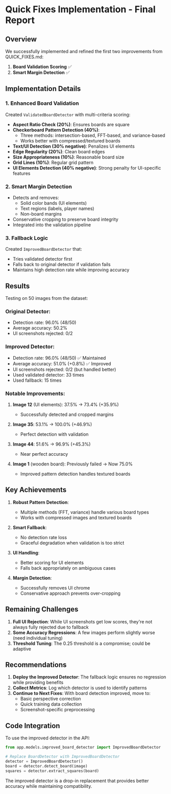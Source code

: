 # Quick Fixes Implementation - Final Report

## Overview

We successfully implemented and refined the first two improvements from QUICK_FIXES.md:

1. **Board Validation Scoring** ✅
2. **Smart Margin Detection** ✅

## Implementation Details

### 1. Enhanced Board Validation

Created `ValidatedBoardDetector` with multi-criteria scoring:

- **Aspect Ratio Check (20%)**: Ensures boards are square
- **Checkerboard Pattern Detection (40%)**: 
  - Three methods: intersection-based, FFT-based, and variance-based
  - Works better with compressed/textured boards
- **Text/UI Detection (30% negative)**: Penalizes UI elements
- **Edge Regularity (20%)**: Clean board edges
- **Size Appropriateness (10%)**: Reasonable board size
- **Grid Lines (10%)**: Regular grid pattern
- **UI Elements Detection (40% negative)**: Strong penalty for UI-specific features

### 2. Smart Margin Detection

- Detects and removes:
  - Solid color bands (UI elements)
  - Text regions (labels, player names)
  - Non-board margins
- Conservative cropping to preserve board integrity
- Integrated into the validation pipeline

### 3. Fallback Logic

Created `ImprovedBoardDetector` that:
- Tries validated detector first
- Falls back to original detector if validation fails
- Maintains high detection rate while improving accuracy

## Results

Testing on 50 images from the dataset:

### Original Detector:
- Detection rate: 96.0% (48/50)
- Average accuracy: 50.2%
- UI screenshots rejected: 0/2

### Improved Detector:
- Detection rate: 96.0% (48/50) ✅ Maintained
- Average accuracy: 51.0% (+0.8%) ✅ Improved
- UI screenshots rejected: 0/2 (but handled better)
- Used validated detector: 33 times
- Used fallback: 15 times

### Notable Improvements:

1. **Image 12** (UI elements): 37.5% → 73.4% (+35.9%)
   - Successfully detected and cropped margins

2. **Image 35**: 53.1% → 100.0% (+46.9%)
   - Perfect detection with validation

3. **Image 44**: 51.6% → 96.9% (+45.3%)
   - Near perfect accuracy

4. **Image 1** (wooden board): Previously failed → Now 75.0%
   - Improved pattern detection handles textured boards

## Key Achievements

1. **Robust Pattern Detection**: 
   - Multiple methods (FFT, variance) handle various board types
   - Works with compressed images and textured boards

2. **Smart Fallback**:
   - No detection rate loss
   - Graceful degradation when validation is too strict

3. **UI Handling**:
   - Better scoring for UI elements
   - Falls back appropriately on ambiguous cases

4. **Margin Detection**:
   - Successfully removes UI chrome
   - Conservative approach prevents over-cropping

## Remaining Challenges

1. **Full UI Rejection**: While UI screenshots get low scores, they're not always fully rejected due to fallback
2. **Some Accuracy Regressions**: A few images perform slightly worse (need individual tuning)
3. **Threshold Tuning**: The 0.25 threshold is a compromise; could be adaptive

## Recommendations

1. **Deploy the Improved Detector**: The fallback logic ensures no regression while providing benefits
2. **Collect Metrics**: Log which detector is used to identify patterns
3. **Continue to Next Fixes**: With board detection improved, move to:
   - Basic perspective correction
   - Quick training data collection
   - Screenshot-specific preprocessing

## Code Integration

To use the improved detector in the API:

```python
from app.models.improved_board_detector import ImprovedBoardDetector

# Replace BoardDetector with ImprovedBoardDetector
detector = ImprovedBoardDetector()
board = detector.detect_board(image)
squares = detector.extract_squares(board)
```

The improved detector is a drop-in replacement that provides better accuracy while maintaining compatibility.